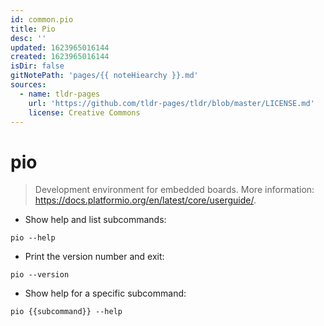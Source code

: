 ```yaml
---
id: common.pio
title: Pio
desc: ''
updated: 1623965016144
created: 1623965016144
isDir: false
gitNotePath: 'pages/{{ noteHiearchy }}.md'
sources:
  - name: tldr-pages
    url: 'https://github.com/tldr-pages/tldr/blob/master/LICENSE.md'
    license: Creative Commons
---
```

# pio

> Development environment for embedded boards.
> More information: <https://docs.platformio.org/en/latest/core/userguide/>.

- Show help and list subcommands:

`pio --help`

- Print the version number and exit:

`pio --version`

- Show help for a specific subcommand:

`pio {{subcommand}} --help`

